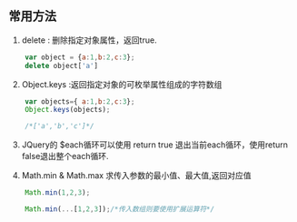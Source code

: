 


## 常用方法

1. delete : 删除指定对象属性，返回true.
``` javascript
    var object = {a:1,b:2,c:3};
    delete object['a']
```

2. Object.keys :返回指定对象的可枚举属性组成的字符数组
``` javascript
    var objects={ a:1,b:2,c:3};
    Object.keys(objects);

    /*['a','b','c']*/
```

3. JQuery的 $each循环可以使用 return true 退出当前each循环，使用return false退出整个each循环.

4. Math.min & Math.max 求传入参数的最小值、最大值,返回对应值
``` javascript
    Math.min(1,2,3);

    Math.min(...[1,2,3]);/*传入数组则要使用扩展运算符*/
```

    
    

            
